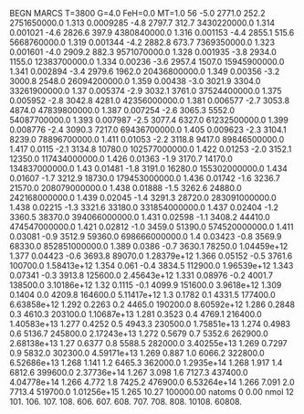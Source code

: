 BEGN
MARCS T=3800 G=4.0 FeH=0.0 MT=1.0
                  56
-5.0 2771.0 252.2 2751650000.0 1.313 0.0009285 
-4.8 2797.7 312.7 3430220000.0 1.314 0.001021 
-4.6 2826.6 397.9 4380840000.0 1.316 0.001153 
-4.4 2855.1 515.6 5668760000.0 1.319 0.001344 
-4.2 2882.8 673.7 7369350000.0 1.323 0.001601 
-4.0 2909.2 882.3 9571070000.0 1.328 0.001935 
-3.8 2934.0 1155.0 12383700000.0 1.334 0.00236 
-3.6 2957.4 1507.0 15945900000.0 1.341 0.002894 
-3.4 2979.6 1962.0 20436800000.0 1.349 0.00356 
-3.2 3000.8 2548.0 26094200000.0 1.359 0.00438 
-3.0 3021.9 3304.0 33261900000.0 1.37 0.005374 
-2.9 3032.1 3761.0 37524400000.0 1.375 0.005952 
-2.8 3042.8 4281.0 42356000000.0 1.381 0.006577 
-2.7 3053.8 4874.0 47839800000.0 1.387 0.007254 
-2.6 3065.3 5552.0 54087700000.0 1.393 0.007987 
-2.5 3077.4 6327.0 61232500000.0 1.399 0.008776 
-2.4 3090.3 7217.0 69436700000.0 1.405 0.009623 
-2.3 3104.1 8239.0 78896700000.0 1.411 0.01053 
-2.2 3118.8 9417.0 89846500000.0 1.417 0.0115 
-2.1 3134.8 10780.0 102577000000.0 1.422 0.01253 
-2.0 3152.1 12350.0 117434000000.0 1.426 0.01363 
-1.9 3170.7 14170.0 134837000000.0 1.43 0.01481 
-1.8 3191.0 16280.0 155302000000.0 1.434 0.01607 
-1.7 3212.9 18730.0 179453000000.0 1.436 0.01742 
-1.6 3236.7 21570.0 208079000000.0 1.438 0.01888 
-1.5 3262.6 24880.0 242168000000.0 1.439 0.02045 
-1.4 3291.3 28720.0 283091000000.0 1.438 0.02215 
-1.3 3321.6 33180.0 331854000000.0 1.437 0.02404 
-1.2 3360.5 38370.0 394066000000.0 1.431 0.02598 
-1.1 3408.2 44410.0 474547000000.0 1.421 0.02812 
-1.0 3459.0 51390.0 574520000000.0 1.411 0.03081 
-0.9 3512.9 59360.0 698666000000.0 1.4 0.03423 
-0.8 3569.9 68330.0 852851000000.0 1.389 0.0386 
-0.7 3630.1 78250.0 1.04459e+12 1.377 0.04423 
-0.6 3693.8 89070.0 1.28379e+12 1.366 0.05152 
-0.5 3761.6 100700.0 1.58413e+12 1.354 0.061 
-0.4 3834.5 112900.0 1.96539e+12 1.343 0.07341 
-0.3 3913.8 125600.0 2.45643e+12 1.331 0.08976 
-0.2 4001.7 138500.0 3.10186e+12 1.32 0.1115 
-0.1 4099.9 151600.0 3.9618e+12 1.309 0.1404 
0.0 4209.8 164600.0 5.11417e+12 1.3 0.1782 
0.1 4331.5 177400.0 6.63858e+12 1.292 0.2263 
0.2 4465.0 190200.0 8.60592e+12 1.286 0.2848 
0.3 4610.3 203100.0 1.10687e+13 1.281 0.3523 
0.4 4769.1 216400.0 1.40583e+13 1.277 0.4252 
0.5 4943.3 230500.0 1.75851e+13 1.274 0.4983 
0.6 5136.7 245800.0 2.17243e+13 1.272 0.5679 
0.7 5352.6 262900.0 2.68138e+13 1.27 0.6377 
0.8 5588.5 282000.0 3.40255e+13 1.269 0.7297 
0.9 5832.0 302300.0 4.59171e+13 1.269 0.887 
1.0 6066.2 322800.0 6.52686e+13 1.268 1.141 
1.2 6465.3 362000.0 1.2935e+14 1.268 1.917 
1.4 6812.6 399600.0 2.37736e+14 1.267 3.098 
1.6 7127.3 437400.0 4.04778e+14 1.266 4.772 
1.8 7425.2 476900.0 6.53264e+14 1.266 7.091 
2.0 7713.4 519700.0 1.01256e+15 1.265 10.27 
100000.00
natoms              0      0.00
nmol          12
          101.         106.       107.      108.         606.        607.        608.
          707.         708.       808.    10108.       60808.
